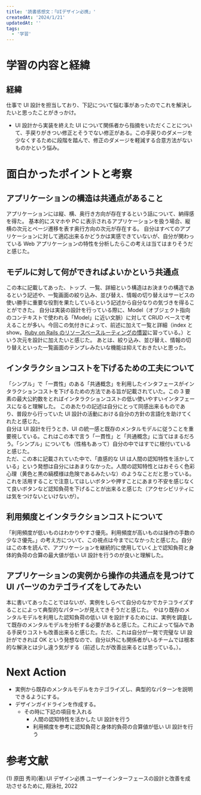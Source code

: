 ```yaml
---
title: '読書感想文：「UIデザイン必携」'
createdAt: '2024/1/21'
updatedAt: ''
tags:
  - '学習'
---
```


# 学習の内容と経緯

## 経緯

仕事で UI 設計を担当しており、下記について悩む事があったのでこれを解決したいと思ったことがきっかけ。

- UI 設計から実装を終えた UI について関係者から指摘をいただくことについて、手戻りがきつい修正とそうでない修正がある。この手戻りのダメージを少なくするために段階を踏んで、修正のダメージを軽減する合意方法がないものかという悩み。

# 面白かったポイントと考察

## アプリケーションの構造は共通点があること

アプリケーションには縦、横、奥行き方向が存在するという話について、納得感を得た。
基本的にスマホや PC に表示されるアプリケーションを扱う場合、縦横の次元とページ遷移を表す奥行方向の次元が存在する。
自分はすべてのアプリケーションに対して適応出来るかどうかは実感できていないが、自分が関わっている Web アプリケーションの特性を分析したらこの考えは当てはまりそうだと感じた。

## モデルに対して何ができればよいかという共通点

この本に記載してあった、トップ、一覧、詳細という構造はお決まりの構造であるという記述や、一覧画面の絞り込み、並び替え、情報の切り替えはサービスの使い勝手に重要な役割を果たしているという記述から自分なりの気づきを得ることができた。
自分は実装の設計を行っている際に、Model（オブジェクト指向のコンテキストで使われる「Model」に近い文脈）に対して CRUD ベースで考えることが多い。今回この気付きによって、前述に加えて一覧と詳細（index と show。[Ruby on Rails のリソースベースルーティングの慣習](https://railsguides.jp/routing.html#%E3%83%AA%E3%82%BD%E3%83%BC%E3%82%B9%E3%83%99%E3%83%BC%E3%82%B9%E3%81%AE%E3%83%AB%E3%83%BC%E3%83%86%E3%82%A3%E3%83%B3%E3%82%B0-rails%E3%81%AE%E3%83%87%E3%83%95%E3%82%A9%E3%83%AB%E3%83%88)に習っている。）という次元を設計に加えたいと感じた。
あとは、絞り込み、並び替え、情報の切り替えといった一覧画面のテンプレみたいな機能は抑えておきたいと思った。

## インタラクションコストを下げるための工夫について

「シンプル」で「一貫性」のある「共通概念」を利用したインタフェースがインタラクションコストを下げるための方法である旨が記載されていた。この 3 要素の最大公約数をとればインタラクションコストの低い使いやすいインタフェースになると理解した。
このあたりの記述は自分にとって同感出来るものであり、普段から行っていた UI 設計の活動における自分の方針の言語化を助けてくれたと感じた。  
自分は UI 設計を行うとき、UI の統一感と既存のメンタルモデルに従うことを重要視している。これはこの本で言う「一貫性」と「共通概念」に当てはまるだろう。「シンプル」についても（性格もあって）自分の中ではすでに根付いていると感じた。  
ただ、この本に記載されていた中で、「直感的な UI は人間の認知特性を活かしている」という発想は自分にはあまりなかった。人間の認知特性とはおそらく色彩心理（黄色と黒の縞模様は危険であるみたいな）のようなことだと思っている。これを活用することで注意してほしいボタンや押すことにあまり不安を感じなくて良いボタンなど認知負荷を下げることが出来ると感じた（アクセシビリティには気をつけないといけないが）。

## 利用頻度とインタラクションコストについて

「利用頻度が低いものはわかりやすさ優先。利用頻度が高いものは操作の手数の少なさ優先。」の考え方について、この視点は今までになかったと感じた。自分はこの本を読んで、アプリケーションを継続的に使用していく上で認知負荷と身体的負荷の合算の最大値が低い UI 設計を行うのが良いと理解した。

## アプリケーションの実例から操作の共通点を見つけて UI パーツのカテゴライズをしてみたい

本に書いてあったことではないが、実例をしらべて自分のなかでカテコライズすることによって典型的なパターンが見えてきそうだと感じた。
やはり既存のメンタルモデルを利用した認知負荷の低い UI を設計するためには、実例を調査して既存のメンタルモデルを分析する必要があると感じた。これによって悩みである手戻りコストも改善出来ると感じた。ただ、これは自分が一発で完璧な UI 設計ができれば OK という発想なので、自分以外にも関係者がいるチームでは根本的な解決とは少し違う気がする（前述したが改善出来るとは思っている。）。

# Next Action

- 実例から既存のメンタルモデルをカテゴライズし、典型的なパターンを説明できるようにする。
- デザインガイドラインを作成する。
  - その時に下記の項目を入れる
    - 人間の認知特性を活かした UI 設計を行う
    - 利用頻度を参考に認知負荷と身体的負荷の合算値が低い UI 設計を行う

# 参考文献

(1) 原田 秀司(著):UI デザイン必携 ユーザーインターフェースの設計と改善を成功させるために, 翔泳社, 2022
